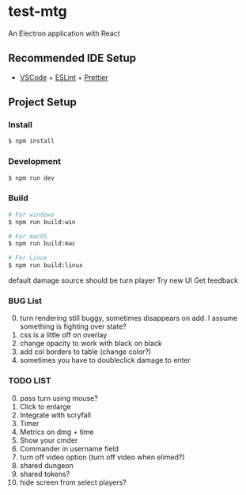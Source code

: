 # test-mtg

An Electron application with React

## Recommended IDE Setup

- [VSCode](https://code.visualstudio.com/) + [ESLint](https://marketplace.visualstudio.com/items?itemName=dbaeumer.vscode-eslint) + [Prettier](https://marketplace.visualstudio.com/items?itemName=esbenp.prettier-vscode)

## Project Setup

### Install

```bash
$ npm install
```

### Development

```bash
$ npm run dev
```

### Build

```bash
# For windows
$ npm run build:win

# For macOS
$ npm run build:mac

# For Linux
$ npm run build:linux
```

default damage source should be turn player Try new UI Get feedback

### BUG List
0) turn rendering still buggy, sometimes disappears on add. I assume something is fighting over state?
1) css is a little off on overlay
2) change opacity to work with black on black 
3) add col borders to table (change color?)
4) sometimes you have to doubleclick damage to enter

### TODO LIST
0) pass turn using mouse?
2) Click to enlarge 
3) Integrate with scryfall 
4) Timer 
5) Metrics on dmg + time 
6) Show your cmder 
7) Commander in username field 
8) turn off video option (turn off video when elimed?)
9) shared dungeon 
10) shared tokens? 
11) hide screen from select players?
